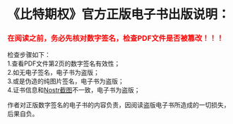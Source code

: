 
<h1 style="font-size: value;"> 《比特期权》官方正版电子书出版说明： </h1>


<h3 style="color: red;">在阅读之前，务必先核对数字签名，检查PDF文件是否被篡改！！！</h3>

检查步骤如下：<br>
1.查看PDF文件第2页的数字签名有效性；<br>
2.如无电子签名，电子书为盗版；<br>
3.或是伪造的纯图片签名，电子书为盗版；<br>
4.证书信息和<a href="[mailto:example@example.com](https://primal.net/e/nevent1qqs8gqk99hfqjwpkjuj867gh25xkxnpmhhj5jta0aulzkfegzvacpmcdazyw6)">Nostr截图</a>不一致，电子书为盗版；<br>

作者对正版数字签名的电子书的内容负责，因阅读盗版电子书所造成的一切损失，后果自负。
